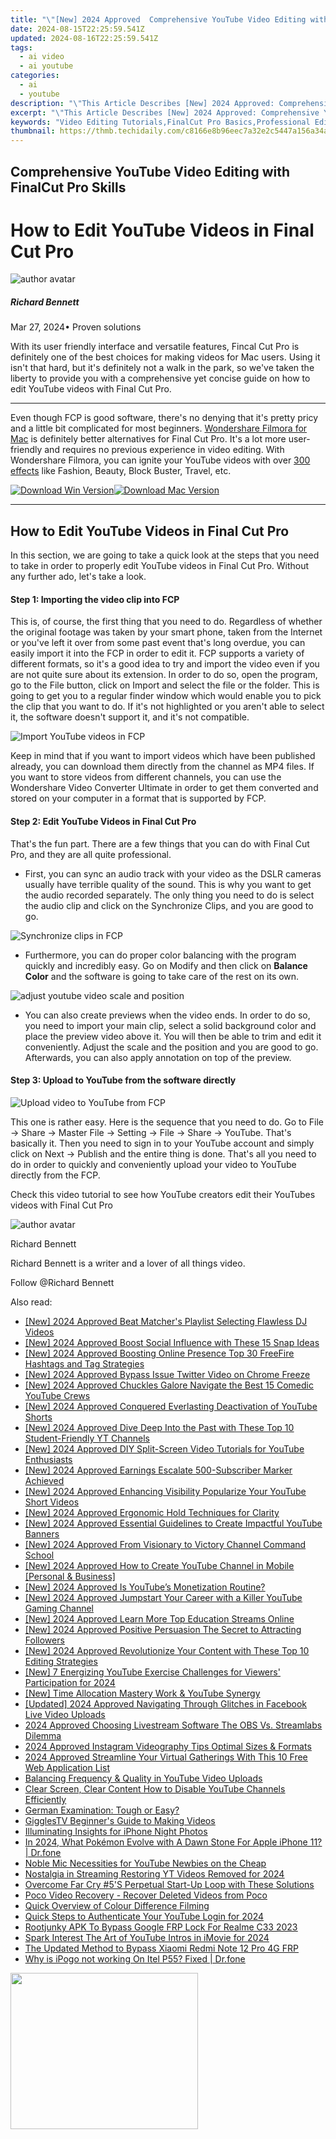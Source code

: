 ```yaml
---
title: "\"[New] 2024 Approved  Comprehensive YouTube Video Editing with FinalCut Pro Skills\""
date: 2024-08-15T22:25:59.541Z
updated: 2024-08-16T22:25:59.541Z
tags:
  - ai video
  - ai youtube
categories:
  - ai
  - youtube
description: "\"This Article Describes [New] 2024 Approved: Comprehensive YouTube Video Editing with FinalCut Pro Skills\""
excerpt: "\"This Article Describes [New] 2024 Approved: Comprehensive YouTube Video Editing with FinalCut Pro Skills\""
keywords: "Video Editing Tutorials,FinalCut Pro Basics,Professional Editing Tools,Advanced Media Production,YouTube Content Creation,Skillful Editing Techniques,Edit Mastery with ProEdit"
thumbnail: https://thmb.techidaily.com/c8166e8b96eec7a32e2c5447a156a34a01b3ade6d8a5a024a318a811ffe0e892.jpg
---
```


## Comprehensive YouTube Video Editing with FinalCut Pro Skills

# How to Edit YouTube Videos in Final Cut Pro

![author avatar](https://images.wondershare.com/filmora/article-images/richard-bennett.jpg)

##### Richard Bennett

 Mar 27, 2024• Proven solutions

With its user friendly interface and versatile features, Fincal Cut Pro is definitely one of the best choices for making videos for Mac users. Using it isn't that hard, but it's definitely not a walk in the park, so we've taken the liberty to provide you with a comprehensive yet concise guide on how to edit YouTube videos with Final Cut Pro.

---

Even though FCP is good software, there's no denying that it's pretty pricy and a little bit complicated for most beginners. [Wondershare Filmora for Mac](https://tools.techidaily.com/wondershare/filmora/download/) is definitely better alternatives for Final Cut Pro. It's a lot more user-friendly and requires no previous experience in video editing. With Wondershare Filmora, you can ignite your YouTube videos with over [300 effects](https://tools.techidaily.com/wondershare/filmora/download/) like Fashion, Beauty, Block Buster, Travel, etc.

[![Download Win Version](https://images.wondershare.com/filmora/guide/download-btn-win.jpg)](https://tools.techidaily.com/wondershare/filmora/download/)[![Download Mac Version](https://images.wondershare.com/filmora/guide/download-btn-mac.jpg)](https://tools.techidaily.com/wondershare/filmora/download/)

---

## How to Edit YouTube Videos in Final Cut Pro

In this section, we are going to take a quick look at the steps that you need to take in order to properly edit YouTube videos in Final Cut Pro. Without any further ado, let's take a look.

#### Step 1: Importing the video clip into FCP

This is, of course, the first thing that you need to do. Regardless of whether the original footage was taken by your smart phone, taken from the Internet or you've left it over from some past event that's long overdue, you can easily import it into the FCP in order to edit it. FCP supports a variety of different formats, so it's a good idea to try and import the video even if you are not quite sure about its extension. In order to do so, open the program, go to the File button, click on Import and select the file or the folder. This is going to get you to a regular finder window which would enable you to pick the clip that you want to do. If it's not highlighted or you aren't able to select it, the software doesn't support it, and it's not compatible.

![Import YouTube videos in FCP](https://images.wondershare.com/filmora/article-images/import-files-in-fcp.jpg)

Keep in mind that if you want to import videos which have been published already, you can download them directly from the channel as MP4 files. If you want to store videos from different channels, you can use the Wondershare Video Converter Ultimate in order to get them converted and stored on your computer in a format that is supported by FCP.

#### Step 2: Edit YouTube Videos in Final Cut Pro

That's the fun part. There are a few things that you can do with Final Cut Pro, and they are all quite professional.

* First, you can sync an audio track with your video as the DSLR cameras usually have terrible quality of the sound. This is why you want to get the audio recorded separately. The only thing you need to do is select the audio clip and click on the Synchronize Clips, and you are good to go.

![Synchronize clips in FCP](https://images.wondershare.com/filmora/article-images/sychronize-audio-clips-in-fcp.jpg)

* Furthermore, you can do proper color balancing with the program quickly and incredibly easy. Go on Modify and then click on **Balance Color** and the software is going to take care of the rest on its own.

![adjust youtube video scale and position](https://images.wondershare.com/filmora/article-images/flip-clips-in-fcp-2.png)

* You can also create previews when the video ends. In order to do so, you need to import your main clip, select a solid background color and place the preview video above it. You will then be able to trim and edit it conveniently. Adjust the scale and the position and you are good to go. Afterwards, you can also apply annotation on top of the preview.

#### Step 3: Upload to YouTube from the software directly

![Upload video to YouTube from FCP](https://images.wondershare.com/filmora/article-images/upload-to-youtube-from-fcp.jpg)

This one is rather easy. Here is the sequence that you need to do. Go to File -> Share -> Master File -> Setting -> File -> Share -> YouTube. That's basically it. Then you need to sign in to your YouTube account and simply click on Next -> Publish and the entire thing is done. That's all you need to do in order to quickly and conveniently upload your video to YouTube directly from the FCP.

Check this video tutorial to see how YouTube creators edit their YouTubes videos with Final Cut Pro

![author avatar](https://images.wondershare.com/filmora/article-images/richard-bennett.jpg)

Richard Bennett

Richard Bennett is a writer and a lover of all things video.

Follow @Richard Bennett


<ins class="adsbygoogle"
     style="display:block"
     data-ad-format="autorelaxed"
     data-ad-client="ca-pub-7571918770474297"
     data-ad-slot="1223367746"></ins>



<ins class="adsbygoogle"
     style="display:block"
     data-ad-client="ca-pub-7571918770474297"
     data-ad-slot="8358498916"
     data-ad-format="auto"
     data-full-width-responsive="true"></ins>





<span class="atpl-alsoreadstyle">Also read:</span>
<div><ul>
<li><a href="https://youtube-web.techidaily.com/024-approved-beat-matchers-playlist-selecting-flawless-dj-videos/"><u>[New] 2024 Approved  Beat Matcher's Playlist  Selecting Flawless DJ Videos</u></a></li>
<li><a href="https://snapchat-videos.techidaily.com/new-2024-approved-boost-social-influence-with-these-15-snap-ideas/"><u>[New] 2024 Approved  Boost Social Influence with These 15 Snap Ideas</u></a></li>
<li><a href="https://youtube-web.techidaily.com/024-approved-boosting-online-presence-top-30-freefire-hashtags-and-tag-strategies/"><u>[New] 2024 Approved  Boosting Online Presence  Top 30 FreeFire Hashtags and Tag Strategies</u></a></li>
<li><a href="https://twitter-videos.techidaily.com/new-2024-approved-bypass-issue-twitter-video-on-chrome-freeze/"><u>[New] 2024 Approved  Bypass Issue  Twitter Video on Chrome Freeze</u></a></li>
<li><a href="https://youtube-web.techidaily.com/024-approved-chuckles-galore-navigate-the-best-15-comedic-youtube-crews/"><u>[New] 2024 Approved  Chuckles Galore  Navigate the Best 15 Comedic YouTube Crews</u></a></li>
<li><a href="https://youtube-web.techidaily.com/024-approved-conquered-everlasting-deactivation-of-youtube-shorts/"><u>[New] 2024 Approved  Conquered  Everlasting Deactivation of YouTube Shorts</u></a></li>
<li><a href="https://youtube-web.techidaily.com/024-approved-dive-deep-into-the-past-with-these-top-10-student-friendly-yt-channels/"><u>[New] 2024 Approved  Dive Deep Into the Past with These Top 10 Student-Friendly YT Channels</u></a></li>
<li><a href="https://youtube-web.techidaily.com/024-approved-diy-split-screen-video-tutorials-for-youtube-enthusiasts/"><u>[New] 2024 Approved  DIY Split-Screen Video Tutorials for YouTube Enthusiasts</u></a></li>
<li><a href="https://youtube-web.techidaily.com/024-approved-earnings-escalate-500-subscriber-marker-achieved/"><u>[New] 2024 Approved  Earnings Escalate  500-Subscriber Marker Achieved</u></a></li>
<li><a href="https://youtube-web.techidaily.com/024-approved-enhancing-visibility-popularize-your-youtube-short-videos/"><u>[New] 2024 Approved  Enhancing Visibility  Popularize Your YouTube Short Videos</u></a></li>
<li><a href="https://youtube-web.techidaily.com/024-approved-ergonomic-hold-techniques-for-clarity/"><u>[New] 2024 Approved  Ergonomic Hold Techniques for Clarity</u></a></li>
<li><a href="https://youtube-web.techidaily.com/024-approved-essential-guidelines-to-create-impactful-youtube-banners/"><u>[New] 2024 Approved  Essential Guidelines to Create Impactful YouTube Banners</u></a></li>
<li><a href="https://youtube-web.techidaily.com/024-approved-from-visionary-to-victory-channel-command-school/"><u>[New] 2024 Approved  From Visionary to Victory  Channel Command School</u></a></li>
<li><a href="https://youtube-web.techidaily.com/024-approved-how-to-create-youtube-channel-in-mobile-personal-and-business/"><u>[New] 2024 Approved  How to Create YouTube Channel in Mobile [Personal & Business]</u></a></li>
<li><a href="https://youtube-web.techidaily.com/024-approved-is-youtubes-monetization-routine/"><u>[New] 2024 Approved  Is YouTube’s Monetization Routine?</u></a></li>
<li><a href="https://youtube-web.techidaily.com/024-approved-jumpstart-your-career-with-a-killer-youtube-gaming-channel/"><u>[New] 2024 Approved  Jumpstart Your Career with a Killer YouTube Gaming Channel</u></a></li>
<li><a href="https://youtube-web.techidaily.com/024-approved-learn-more-top-education-streams-online/"><u>[New] 2024 Approved  Learn More  Top Education Streams Online</u></a></li>
<li><a href="https://youtube-web.techidaily.com/024-approved-positive-persuasion-the-secret-to-attracting-followers/"><u>[New] 2024 Approved  Positive Persuasion  The Secret to Attracting Followers</u></a></li>
<li><a href="https://youtube-web.techidaily.com/024-approved-revolutionize-your-content-with-these-top-10-editing-strategies/"><u>[New] 2024 Approved  Revolutionize Your Content with These Top 10 Editing Strategies</u></a></li>
<li><a href="https://youtube-web.techidaily.com/-energizing-youtube-exercise-challenges-for-viewers-participation-for-2024/"><u>[New] 7 Energizing YouTube Exercise Challenges for Viewers' Participation for 2024</u></a></li>
<li><a href="https://facebook-video-share.techidaily.com/new-time-allocation-mastery-work-and-youtube-synergy/"><u>[New] Time Allocation Mastery  Work & YouTube Synergy</u></a></li>
<li><a href="https://facebook-video-content.techidaily.com/updated-2024-approved-navigating-through-glitches-in-facebook-live-video-uploads/"><u>[Updated] 2024 Approved  Navigating Through Glitches in Facebook Live Video Uploads</u></a></li>
<li><a href="https://screen-sharing-recording.techidaily.com/2024-approved-choosing-livestream-software-the-obs-vs-streamlabs-dilemma/"><u>2024 Approved  Choosing Livestream Software  The OBS Vs. Streamlabs Dilemma</u></a></li>
<li><a href="https://instagram-video-files.techidaily.com/2024-approved-instagram-videography-tips-optimal-sizes-and-formats/"><u>2024 Approved  Instagram Videography Tips  Optimal Sizes & Formats</u></a></li>
<li><a href="https://digital-screen-recording.techidaily.com/2024-approved-streamline-your-virtual-gatherings-with-this-10-free-web-application-list/"><u>2024 Approved  Streamline Your Virtual Gatherings With This 10 Free Web Application List</u></a></li>
<li><a href="https://youtube-video-recordings.techidaily.com/balancing-frequency-and-quality-in-youtube-video-uploads/"><u>Balancing Frequency & Quality in YouTube Video Uploads</u></a></li>
<li><a href="https://youtube-web.techidaily.com/-screen-clear-content-how-to-disable-youtube-channels-efficiently/"><u>Clear Screen, Clear Content  How to Disable YouTube Channels Efficiently</u></a></li>
<li><a href="https://mondly-stories.techidaily.com/german-examination-tough-or-easy/"><u>German Examination: Tough or Easy?</u></a></li>
<li><a href="https://extra-resources.techidaily.com/gigglestv-beginners-guide-to-making-videos/"><u>GigglesTV  Beginner's Guide to Making Videos</u></a></li>
<li><a href="https://fox-links.techidaily.com/illuminating-insights-for-iphone-night-photos/"><u>Illuminating Insights for iPhone Night Photos</u></a></li>
<li><a href="https://ios-pokemon-go.techidaily.com/in-2024-what-pokemon-evolve-with-a-dawn-stone-for-apple-iphone-11-drfone-by-drfone-virtual-ios/"><u>In 2024, What Pokémon Evolve with A Dawn Stone For Apple iPhone 11? | Dr.fone</u></a></li>
<li><a href="https://youtube-web.techidaily.com/-mic-necessities-for-youtube-newbies-on-the-cheap/"><u>Noble Mic Necessities for YouTube Newbies on the Cheap</u></a></li>
<li><a href="https://youtube-docs.techidaily.com/lgia-in-streaming-restoring-yt-videos-removed-for-2024/"><u>Nostalgia in Streaming  Restoring YT Videos Removed for 2024</u></a></li>
<li><a href="https://win-answers.techidaily.com/overcome-far-cry-5s-perpetual-start-up-loop-with-these-solutions/"><u>Overcome Far Cry #5'S Perpetual Start-Up Loop with These Solutions</u></a></li>
<li><a href="https://review-topics.techidaily.com/poco-video-recovery-recover-deleted-videos-from-poco-by-fonelab-android-recover-video/"><u>Poco Video Recovery - Recover Deleted Videos from Poco</u></a></li>
<li><a href="https://youtube-videos.techidaily.com/quick-overview-of-colour-difference-filming/"><u>Quick Overview of Colour Difference Filming</u></a></li>
<li><a href="https://youtube-web.techidaily.com/-steps-to-authenticate-your-youtube-login-for-2024/"><u>Quick Steps to Authenticate Your YouTube Login for 2024</u></a></li>
<li><a href="https://easy-unlock-android.techidaily.com/rootjunky-apk-to-bypass-google-frp-lock-for-realme-c33-2023-by-drfone-android/"><u>Rootjunky APK To Bypass Google FRP Lock For Realme C33 2023</u></a></li>
<li><a href="https://youtube-web.techidaily.com/-interest-the-art-of-youtube-intros-in-imovie-for-2024/"><u>Spark Interest  The Art of YouTube Intros in iMovie for 2024</u></a></li>
<li><a href="https://bypass-frp.techidaily.com/the-updated-method-to-bypass-xiaomi-redmi-note-12-pro-4g-frp-by-drfone-android/"><u>The Updated Method to Bypass Xiaomi Redmi Note 12 Pro 4G FRP</u></a></li>
<li><a href="https://android-pokemon-go.techidaily.com/why-is-ipogo-not-working-on-itel-p55-fixed-drfone-by-drfone-virtual-android/"><u>Why is iPogo not working On Itel P55? Fixed | Dr.fone</u></a></li>
</ul></div>

<!-- affiliate ads begin -->
<a href="https://homestyler.sjv.io/c/5597632/2044747/22993" target="_top" id="2044747"><img src="//a.impactradius-go.com/display-ad/22993-2044747" border="0" alt="" width="300" height="250"/></a><img height="0" width="0" src="https://imp.pxf.io/i/5597632/2044747/22993" style="position:absolute;visibility:hidden;" border="0" />
<!-- affiliate ads end -->